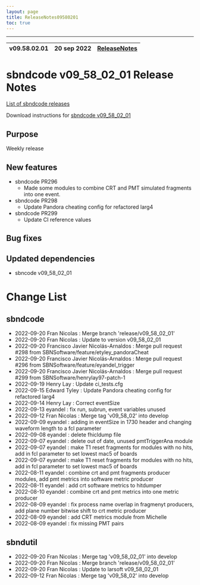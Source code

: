 ```yaml
---
layout: page
title: ReleaseNotes09580201
toc: true
---
```


-----------------------------------------------------------------------------
| v09.58.02.01 | 20 sep 2022 | [ReleaseNotes](ReleaseNotes09580201.html) |
| --- | --- | --- |



sbndcode v09_58_02_01 Release Notes
=======================================================================================

[List of sbndcode releases](List_of_SBND_code_releases.html)

Download instructions for [sbndcode v09_58_02_01](http://scisoft.fnal.gov/scisoft/bundles/sbnd/v09_58_02_01/sbndcode-v09_58_02_01.html)

Purpose
---------------------------------------------------
Weekly release

New features
---------------------------------------------------
* sbndcode PR296
  * Made some modules to combine CRT and PMT simulated fragments into one event.
* sbndcode PR298
  * Update Pandora cheating config for refactored larg4
* sbndcode PR299
  * Update CI reference values

Bug fixes
---------------------------------------------------

Updated dependencies
---------------------------------------------------
* sbncode v09_58_02_01

Change List
==========================================

sbndcode
---------------------------------------------------

* 2022-09-20  Fran Nicolas : Merge branch 'release/v09_58_02_01'
* 2022-09-20  Fran Nicolas : Update to version v09_58_02_01
* 2022-09-20  Francisco Javier Nicolás-Arnaldos : Merge pull request #298 from SBNSoftware/feature/etyley_pandoraCheat
* 2022-09-20  Francisco Javier Nicolás-Arnaldos : Merge pull request #296 from SBNSoftware/feature/eyandel_trigger
* 2022-09-20  Francisco Javier Nicolás-Arnaldos : Merge pull request #299 from SBNSoftware/henrylay97-patch-1
* 2022-09-19  Henry Lay : Update ci_tests.cfg
* 2022-09-15  Edward Tyley : Update Pandora cheating config for refactored larg4
* 2022-09-14  Henry Lay : Correct eventSize
* 2022-09-13  eyandel : fix run, subrun, event variables unused
* 2022-09-12  Fran Nicolas : Merge tag 'v09_58_02' into develop
* 2022-09-09  eyandel : adding in eventSize in 1730 header and changing waveform length to a fcl parameter
* 2022-09-08  eyandel : delete fhicldump file
* 2022-09-07  eyandel : delete out of date, unused pmtTriggerAna module
* 2022-09-07  eyandel : make T1 reset fragments for modules with no hits, add in fcl parameter to set lowest mac5 of boards
* 2022-09-07  eyandel : make T1 reset fragments for modules with no hits, add in fcl parameter to set lowest mac5 of boards
* 2022-08-11  eyandel : combine crt and pmt fragments producer modules, add pmt metrics into software metric producer
* 2022-08-11  eyandel : add crt software metrics to hitdumper
* 2022-08-10  eyandel : combine crt and pmt metrics into one metric producer
* 2022-08-09  eyandel : fix process name overlap in fragmenyt producers, add plane number bitwise shift to crt metric producer
* 2022-08-09  eyandel : add CRT metrics module from Michelle
* 2022-08-09  eyandel : fix missing PMT pairs

sbndutil
---------------------------------------------------

* 2022-09-20  Fran Nicolas : Merge tag 'v09_58_02_01' into develop
* 2022-09-20  Fran Nicolas : Merge branch 'release/v09_58_02_01'
* 2022-09-20  Fran Nicolas : Update to larsoft v09_58_02_01
* 2022-09-12  Fran Nicolas : Merge tag 'v09_58_02' into develop
